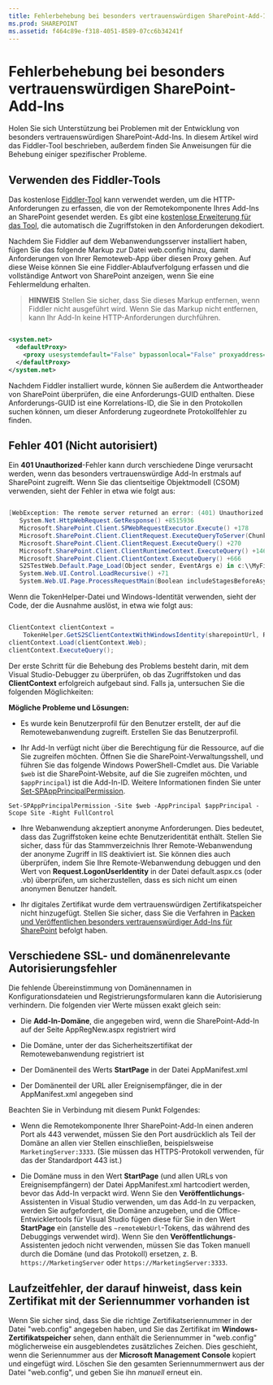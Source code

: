 ```yaml
---
title: Fehlerbehebung bei besonders vertrauenswürdigen SharePoint-Add-Ins
ms.prod: SHAREPOINT
ms.assetid: f464c89e-f318-4051-8589-07cc6b34241f
---
```



# Fehlerbehebung bei besonders vertrauenswürdigen SharePoint-Add-Ins
Holen Sie sich Unterstützung bei Problemen mit der Entwicklung von besonders vertrauenswürdigen SharePoint-Add-Ins.
In diesem Artikel wird das Fiddler-Tool beschrieben, außerdem finden Sie Anweisungen für die Behebung einiger spezifischer Probleme.
  
    
    


## Verwenden des Fiddler-Tools

Das kostenlose  [Fiddler-Tool](http://www.telerik.com/fiddler) kann verwendet werden, um die HTTP-Anforderungen zu erfassen, die von der Remotekomponente Ihres Add-Ins an SharePoint gesendet werden. Es gibt eine [kostenlose Erweiterung für das Tool](https://github.com/andrewconnell/SPOAuthFiddlerExt), die automatisch die Zugriffstoken in den Anforderungen dekodiert.
  
    
    
Nachdem Sie Fiddler auf dem Webanwendungsserver installiert haben, fügen Sie das folgende Markup zur Datei web.config hinzu, damit Anforderungen von Ihrer Remoteweb-App über diesen Proxy gehen. Auf diese Weise können Sie eine Fiddler-Ablaufverfolgung erfassen und die vollständige Antwort von SharePoint anzeigen, wenn Sie eine Fehlermeldung erhalten.
  
    
    

> **HINWEIS**
> Stellen Sie sicher, dass Sie dieses Markup entfernen, wenn Fiddler nicht ausgeführt wird. Wenn Sie das Markup nicht entfernen, kann Ihr Add-In keine HTTP-Anforderungen durchführen. 
  
    
    



```XML

<system.net>
  <defaultProxy>
    <proxy usesystemdefault="False" bypassonlocal="False" proxyaddress="http://127.0.0.1:8888" />
  </defaultProxy>
</system.net>
```

Nachdem Fiddler installiert wurde, können Sie außerdem die Antwortheader von SharePoint überprüfen, die eine Anforderungs-GUID enthalten. Diese Anforderungs-GUID ist eine Korrelations-ID, die Sie in den Protokollen suchen können, um dieser Anforderung zugeordnete Protokollfehler zu finden.
  
    
    

## Fehler 401 (Nicht autorisiert)
<a name="UnauthorizedException"> </a>

Ein **401 Unauthorized**-Fehler kann durch verschiedene Dinge verursacht werden, wenn das besonders vertrauenswürdige Add-In erstmals auf SharePoint zugreift. Wenn Sie das clientseitige Objektmodell (CSOM) verwenden, sieht der Fehler in etwa wie folgt aus:
  
    
    
```cs

[WebException: The remote server returned an error: (401) Unauthorized.]
   System.Net.HttpWebRequest.GetResponse() +8515936
   Microsoft.SharePoint.Client.SPWebRequestExecutor.Execute() +178
   Microsoft.SharePoint.Client.ClientRequest.ExecuteQueryToServer(ChunkStringBuilder sb) +1427
   Microsoft.SharePoint.Client.ClientRequest.ExecuteQuery() +270
   Microsoft.SharePoint.Client.ClientRuntimeContext.ExecuteQuery() +146
   Microsoft.SharePoint.Client.ClientContext.ExecuteQuery() +666
   S2STestWeb.Default.Page_Load(Object sender, EventArgs e) in c:\\MyFiles\\HightrustTest\\HightrustTestWeb\\Default.aspx.cs:28
   System.Web.UI.Control.LoadRecursive() +71
   System.Web.UI.Page.ProcessRequestMain(Boolean includeStagesBeforeAsyncPoint, Boolean includeStagesAfterAsyncPoint) +3178```

Wenn die TokenHelper-Datei und Windows-Identität verwenden, sieht der Code, der die Ausnahme auslöst, in etwa wie folgt aus:
  
    
    


```cs

ClientContext clientContext =
    TokenHelper.GetS2SClientContextWithWindowsIdentity(sharepointUrl, Request.LogonUserIdentity); 
clientContext.Load(clientContext.Web);
clientContext.ExecuteQuery();```

Der erste Schritt für die Behebung des Problems besteht darin, mit dem Visual Studio-Debugger zu überprüfen, ob das Zugriffstoken und das **ClientContext** erfolgreich aufgebaut sind. Falls ja, untersuchen Sie die folgenden Möglichkeiten:
  
    
    
 **Mögliche Probleme und Lösungen:**
  
    
    

- Es wurde kein Benutzerprofil für den Benutzer erstellt, der auf die Remotewebanwendung zugreift. Erstellen Sie das Benutzerprofil.
    
  
- Ihr Add-In verfügt nicht über die Berechtigung für die Ressource, auf die Sie zugreifen möchten. Öffnen Sie die SharePoint-Verwaltungsshell, und führen Sie das folgende Windows PowerShell-Cmdlet aus. Die Variable  `$web` ist die SharePoint-Website, auf die Sie zugreifen möchten, und `$appPrincipal`) ist die Add-In-ID. Weitere Informationen finden Sie unter  [Set-SPAppPrincipalPermission](http://technet.microsoft.com/de-de/library/jj219714%28v=office.15%29.aspx).
    ```
Set-SPAppPrincipalPermission -Site $web -AppPrincipal $appPrincipal -Scope Site -Right FullControl```

- Ihre Webanwendung akzeptiert anonyme Anforderungen. Dies bedeutet, dass das Zugriffstoken keine echte Benutzeridentität enthält. Stellen Sie sicher, dass für das Stammverzeichnis Ihrer Remote-Webanwendung der anonyme Zugriff in IIS deaktiviert ist. Sie können dies auch überprüfen, indem Sie Ihre Remote-Webanwendung debuggen und den Wert von **Request.LogonUserIdentity** in der Datei default.aspx.cs (oder .vb) überprüfen, um sicherzustellen, dass es sich nicht um einen anonymen Benutzer handelt.
    
  
- Ihr digitales Zertifikat wurde dem vertrauenswürdigen Zertifikatspeicher nicht hinzugefügt. Stellen Sie sicher, dass Sie die Verfahren in  [Packen und Veröffentlichen besonders vertrauenswürdiger Add-Ins für SharePoint](package-and-publish-high-trust-sharepoint-add-ins.md) befolgt haben.
    
  

## Verschiedene SSL- und domänenrelevante Autorisierungsfehler
<a name="DomainRelatedErrors"> </a>

Die fehlende Übereinstimmung von Domänennamen in Konfigurationsdateien und Registrierungsformularen kann die Autorisierung verhindern. Die folgenden vier Werte müssen exakt gleich sein:
  
    
    

- Die **Add-In-Domäne**, die angegeben wird, wenn die SharePoint-Add-In auf der Seite AppRegNew.aspx registriert wird
    
  
- Die Domäne, unter der das Sicherheitszertifikat der Remotewebanwendung registriert ist
    
  
- Der Domänenteil des Werts **StartPage** in der Datei AppManifest.xml
    
  
- Der Domänenteil der URL aller Ereignisempfänger, die in der AppManifest.xml angegeben sind
    
  
Beachten Sie in Verbindung mit diesem Punkt Folgendes:
  
    
    

- Wenn die Remotekomponente Ihrer SharePoint-Add-In einen anderen Port als 443 verwendet, müssen Sie den Port ausdrücklich als Teil der Domäne an allen vier Stellen einschließen, beispielsweise  `MarketingServer:3333`. (Sie müssen das HTTPS-Protokoll verwenden, für das der Standardport 443 ist.)
    
  
- Die Domäne muss in den Wert **StartPage** (und allen URLs von Ereignisempfängern) der Datei AppManifest.xml hartcodiert werden, bevor das Add-In verpackt wird. Wenn Sie den **Veröffentlichungs**-Assistenten in Visual Studio verwenden, um das Add-In zu verpacken, werden Sie aufgefordert, die Domäne anzugeben, und die Office-Entwicklertools für Visual Studio fügen diese für Sie in den Wert **StartPage** ein (anstelle des `~remoteWebUrl`-Tokens, das während des Debuggings verwendet wird). Wenn Sie den **Veröffentlichungs**-Assistenten jedoch nicht verwenden, müssen Sie das Token manuell durch die Domäne (und das Protokoll) ersetzen, z. B.  `https://MarketingServer` oder `https://MarketingServer:3333`.
    
  

## Laufzeitfehler, der darauf hinweist, dass kein Zertifikat mit der Seriennummer vorhanden ist
<a name="DomainRelatedErrors"> </a>

Wenn Sie sicher sind, dass Sie die richtige Zertifikatseriennummer in der Datei "web.config" angegeben haben, und Sie das Zertifikat im **Windows-Zertifikatspeicher** sehen, dann enthält die Seriennummer in "web.config" möglicherweise ein ausgeblendetes zusätzliches Zeichen. Dies geschieht, wenn die Seriennummer aus der **Microsoft Management Console** kopiert und eingefügt wird. Löschen Sie den gesamten Seriennummernwert aus der Datei "web.config", und geben Sie ihn *manuell*  erneut ein.
  
    
    

